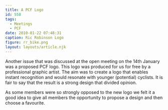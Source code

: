 ```yaml
---
title: A PCF Logo
id: 558
tags:
  - Meetings
  - PCF
date: 2010-01-22 07:48:31
caption: Ric Robinson Logo
figure: rr_bike.png
layout: layouts/article.njk
---
```


Another issue that was discussed at the open meeting on the 14th January was a proposed PCF logo.  This logo was produced for us for free by a professional graphic artist.  The aim was to create a logo that enables instant recognition and would resonate with younger (potential) cyclists.  It is fair to say that the result is a strong design that divided opinion.

As some members were so strongly opposed to the new logo we felt it a good idea to give all members the opportunity to propose a design and then choose a favourite.

